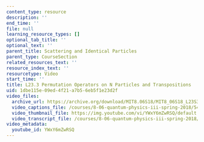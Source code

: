 ```yaml
---
content_type: resource
description: ''
end_time: ''
file: null
learning_resource_types: []
optional_tab_title: ''
optional_text: ''
parent_title: Scattering and Identical Particles
parent_type: CourseSection
related_resources_text: ''
resource_index_text: ''
resourcetype: Video
start_time: ''
title: L23.3 Permutation Operators on N Particles and Transpositions
uid: 1dbe115e-09ed-4f21-a7b5-6eb5f1e23d2f
video_files:
  archive_url: https://archive.org/download/MIT8.06S18/MIT8_06S18_L23S3_300k.mp4
  video_captions_file: /courses/8-06-quantum-physics-iii-spring-2018/54c4182fc87f5a18876575b6f483e596_3299996.vtt
  video_thumbnail_file: https://img.youtube.com/vi/YWxY6mZwRSQ/default.jpg
  video_transcript_file: /courses/8-06-quantum-physics-iii-spring-2018/41a5effd1ab7ce32cefb8d9448fc85a4_3299996.pdf
video_metadata:
  youtube_id: YWxY6mZwRSQ
---
```

